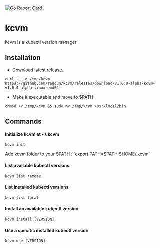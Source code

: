 [![Go Report Card](https://goreportcard.com/badge/github.com/raqqun/kcvm)](https://goreportcard.com/report/github.com/raqqun/kcvm)


# kcvm
kcvm is a kubectl version manager

## Installation

- Download latest release.

`curl -L -o /tmp/kcvm https://github.com/raqqun/kcvm/releases/download/v1.0.0-alpha/kcvm-v1.0.0-alpha-linux-amd64`

- Make it executable and move to $PATH

`chmod +x /tmp/kcvm && sudo mv /tmp/kcvm /usr/local/bin`

## Commands

#### Initialize kcvm at ~/.kcvm

`kcvm init`

Add kcvm folder to your $PATH : `export PATH=$PATH:$HOME/.kcvm`

#### List available kubectl versions

`kcvm list remote`

#### List installed kubectl versions

`kcvm list local`

#### Install an available kubectl version

`kcvm install [VERSION]`

#### Use a specific installed kubectl version

`kcvm use [VERSION]`
